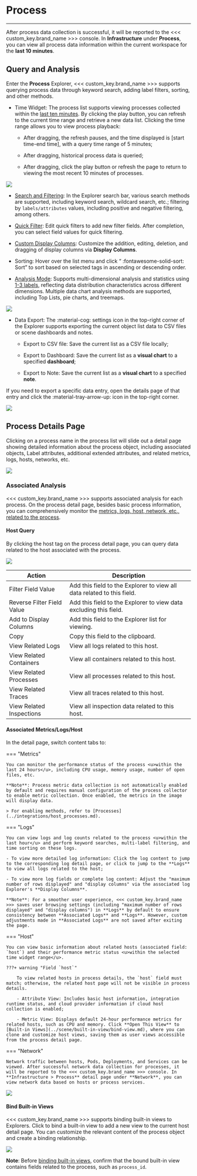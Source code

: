 # Process
---

After process data collection is successful, it will be reported to the <<< custom_key.brand_name >>> console. In **Infrastructure** under **Process**, you can view all process data information within the current workspace for the **last 10 minutes**.

## Query and Analysis

Enter the **Process** Explorer, <<< custom_key.brand_name >>> supports querying process data through keyword search, adding label filters, sorting, and other methods.

- Time Widget: The process list supports viewing processes collected within the <u>last ten minutes</u>. By clicking the play button, you can refresh to the current time range and retrieve a new data list. Clicking the time range allows you to view process playback:

    - After dragging, the refresh pauses, and the time displayed is [start time-end time], with a query time range of 5 minutes;

    - After dragging, historical process data is queried;

    - After dragging, click the play button or refresh the page to return to viewing the most recent 10 minutes of processes.

![](img/8.process.png)

- [Search and Filtering](../getting-started/function-details/explorer-search.md): In the Explorer search bar, various search methods are supported, including keyword search, wildcard search, etc.; filtering by `labels/attributes` values, including positive and negative filtering, among others.

- [Quick Filter](../getting-started/function-details/explorer-search.md#quick-filter): Edit quick filters to add new filter fields. After completion, you can select field values for quick filtering.

- [Custom Display Columns](../getting-started/function-details/explorer-search.md#columns): Customize the addition, editing, deletion, and dragging of display columns via **Display Columns**.

- Sorting: Hover over the list menu and click “ :fontawesome-solid-sort: Sort” to sort based on selected tags in ascending or descending order.

- [Analysis Mode](../getting-started/function-details/explorer-search.md#analysis): Supports multi-dimensional analysis and statistics using <u>1-3 labels</u>, reflecting data distribution characteristics across different dimensions. Multiple data chart analysis methods are supported, including Top Lists, pie charts, and treemaps.

![](img/4.jichusheshi_3.png)

- Data Export: The :material-cog: settings icon in the top-right corner of the Explorer supports exporting the current object list data to CSV files or scene dashboards and notes.

    - Export to CSV file: Save the current list as a CSV file locally;

    - Export to Dashboard: Save the current list as a **visual chart** to a specified **dashboard**;

    - Export to Note: Save the current list as a **visual chart** to a specified **note**.

If you need to export a specific data entry, open the details page of that entry and click the :material-tray-arrow-up: icon in the top-right corner.

![](img/process-0809.png)

## Process Details Page

Clicking on a process name in the process list will slide out a detail page showing detailed information about the process object, including associated objects, Label attributes, additional extended attributes, and related metrics, logs, hosts, networks, etc.

![](img/8.process_3.png)

### Associated Analysis

<<< custom_key.brand_name >>> supports associated analysis for each process. On the process detail page, besides basic process information, you can comprehensively monitor the <u>metrics, logs, host, network, etc., related to the process</u>.

#### Host Query

By clicking the host tag on the process detail page, you can query data related to the host associated with the process.

![](img/9.process_6.png)

| Action | Description |
| --- | --- |
| Filter Field Value | Add this field to the Explorer to view all data related to this field. |
| Reverse Filter Field Value | Add this field to the Explorer to view data excluding this field. |
| Add to Display Columns | Add this field to the Explorer list for viewing. |
| Copy | Copy this field to the clipboard. |
| View Related Logs | View all logs related to this host. |
| View Related Containers | View all containers related to this host. |
| View Related Processes | View all processes related to this host. |
| View Related Traces | View all traces related to this host. |
| View Related Inspections | View all inspection data related to this host. |

#### Associated Metrics/Logs/Host

In the detail page, switch content tabs to:

<div class="grid" markdown>

=== "Metrics"

    You can monitor the performance status of the process <u>within the last 24 hours</u>, including CPU usage, memory usage, number of open files, etc.

    **Note**: Process metric data collection is not automatically enabled by default and requires manual configuration of the process collector to enable metric collection. Once enabled, the metrics in the image will display data.

    > For enabling methods, refer to [Processes](../integrations/host_processes.md).

=== "Logs"

    You can view logs and log counts related to the process <u>within the last hour</u> and perform keyword searches, multi-label filtering, and time sorting on these logs.

    - To view more detailed log information: Click the log content to jump to the corresponding log detail page, or click to jump to the **Logs** to view all logs related to the host;
 
    - To view more log fields or complete log content: Adjust the "maximum number of rows displayed" and "display columns" via the associated log Explorer's **Display Columns**.
    
    **Note**: For a smoother user experience, <<< custom_key.brand_name >>> saves user browsing settings (including "maximum number of rows displayed" and "display columns") in **Logs** by default to ensure consistency between **Associated Logs** and **Logs**. However, custom adjustments made in **Associated Logs** are not saved after exiting the page.


=== "Host"

    You can view basic information about related hosts (associated field: `host`) and their performance metric status <u>within the selected time widget range</u>.

    ???+ warning "Field `host`"
    
        To view related hosts in process details, the `host` field must match; otherwise, the related host page will not be visible in process details.

        - Attribute View: Includes basic host information, integration runtime status, and cloud provider information if cloud host collection is enabled;
  
        - Metric View: Displays default 24-hour performance metrics for related hosts, such as CPU and memory. Click **Open This View** to [Built-in Views](../scene/built-in-view/bind-view.md), where you can clone and customize host views, saving them as user views accessible from the process detail page.

=== "Network"

    Network traffic between hosts, Pods, Deployments, and Services can be viewed. After successful network data collection for processes, it will be reported to the <<< custom_key.brand_name >>> console. In **Infrastructure > Process** detail page under **Network**, you can view network data based on hosts or process services.

</div>

![](img/8.process_1.png)

#### Bind Built-in Views

<<< custom_key.brand_name >>> supports binding built-in views to Explorers. Click to bind a built-in view to add a new view to the current host detail page. You can customize the relevant content of the process object and create a binding relationship.

![](img/view-1.png)

**Note**: Before [binding built-in views](../scene/built-in-view/bind-view.md), confirm that the bound built-in view contains fields related to the process, such as `process_id`.

<!--
### Process Network

Network traffic between hosts, Pods, Deployments, and Services can be viewed. After successful network data collection for processes, it will be reported to the <<< custom_key.brand_name >>> console. In **Infrastructure > Process** detail page under **Network**, you can view network data based on hosts or process services.

???+ warning

    - Currently only supports Linux systems, and except for CentOS 7.6+ and Ubuntu 16.04, other distributions require a Linux kernel version higher than 4.0.0;
  
    - Network traffic data for hosts/process services is saved for the last 48 hours by default, while the Free Plan saves data for the last 24 hours by default;
  
    - In the process detail page, clicking into **Network** defaults to retrieving the last 15 minutes of data and does not support automatic refresh, requiring manual refresh for new data;
   
    - Currently supports TCP and UDP protocol network performance monitoring. Combined with incoming and outgoing, there are six selection options:  
       
        - Incoming + no protocol distinction     
        - Incoming + TCP protocol   
        - Incoming + UDP protocol 
        - Outgoing + no protocol distinction     
        - Outgoing + TCP protocol     
        - Outgoing + UDP protocol     

#### Parameter Explanation

| Parameter | Description | Statistical Method |
| --- | --- | --- |
| IP/Port | Aggregation based on IP+port, returns up to 100 records | Grouped by IP/port |
| Sent Bytes | Number of bytes sent from source host/process service to target | Sum of all sent byte records |
| Received Bytes | Number of bytes received by source host/process service from target | Sum of all received byte records |
| TCP Delay | TCP delay from source host/process service to target | Average value |
| TCP Jitter | TCP delay fluctuation from source host/process service to target | Average value |
| TCP Connections | Number of TCP connections from source host/process service to target | Total sum |
| TCP Retransmissions | Number of TCP retransmissions from source host/process service to target | Total sum |
| TCP Closures | Number of TCP closures from source host/process service to target | Total sum |


#### Network Connection Analysis

<<< custom_key.brand_name >>> supports viewing network connection data in the process detail page, including source IP/port, destination IP/port, sent bytes, received bytes, TCP delay, TCP retransmissions, etc.

Additionally, you can customize display fields via the **Settings** button or add filter conditions to string-type `keyword` fields for connection data. If you need more detailed network connection data, click the data to view its corresponding network flow data.

**Process Network Connection Analysis**:

In the network section of the process detail page, selecting the view as "Pid" shows network connections between process services.

![](img/7.host_network_3.png)

**Host Network Connection Analysis**:

In the network section of the process detail page, selecting the view as "Host" shows network connections between hosts.

![](img/7.host_network_4.png)

#### 48-Hour Network Data Playback

In process network, you can choose to view 48-hour network data playback by clicking the time widget.

- Time Range: Default view of data 30 minutes before and after the log; for current logs, the default view is the last hour;

- Supports arbitrary drag-and-drop to view corresponding network traffic;
 
- After dragging, queries historical network data;

- After dragging, clicking the play button or refreshing the page returns to viewing the last hour of network data.

![](img/4.process_1.png)

#### Network Flow Data

<<< custom_key.brand_name >>> supports viewing network flow data in the process detail page, which auto-refreshes every 30 seconds and displays data from the last two days, including time, source IP/port, destination IP/port, source host, transmission direction, protocol, etc.

Additionally, you can customize display fields via the **Settings** button or add filter conditions to string-type `keyword` fields for network flow data. If you need to view related network flow data, click the data to view corresponding fields such as host, transmission direction, and protocol.

![](img/9.network_2.png)

-->